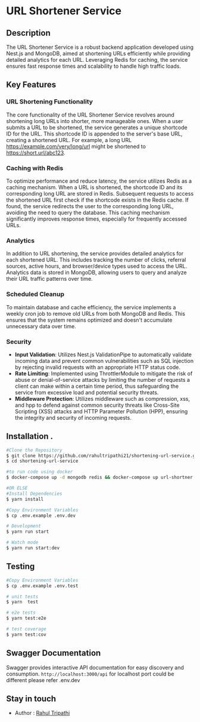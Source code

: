 # URL Shortener Service

## Description

The URL Shortener Service is a robust backend application developed using Nest.js and MongoDB, aimed at shortening URLs efficiently while providing detailed analytics for each URL. Leveraging Redis for caching, the service ensures fast response times and scalability to handle high traffic loads.

## Key Features

### URL Shortening Functionality

The core functionality of the URL Shortener Service revolves around shortening long URLs into shorter, more manageable ones. When a user submits a URL to be shortened, the service generates a unique shortcode ID for the URL. This shortcode ID is appended to the server's base URL, creating a shortened URL. For example, a long URL https://example.com/very/long/url might be shortened to https://short.url/abc123.

### Caching with Redis

To optimize performance and reduce latency, the service utilizes Redis as a caching mechanism. When a URL is shortened, the shortcode ID and its corresponding long URL are stored in Redis. Subsequent requests to access the shortened URL first check if the shortcode exists in the Redis cache. If found, the service redirects the user to the corresponding long URL, avoiding the need to query the database. This caching mechanism significantly improves response times, especially for frequently accessed URLs.

### Analytics

In addition to URL shortening, the service provides detailed analytics for each shortened URL. This includes tracking the number of clicks, referral sources, active hours, and browser/device types used to access the URL. Analytics data is stored in MongoDB, allowing users to query and analyze their URL traffic patterns over time.

### Scheduled Cleanup

To maintain database and cache efficiency, the service implements a weekly cron job to remove old URLs from both MongoDB and Redis. This ensures that the system remains optimized and doesn't accumulate unnecessary data over time.

### Security

- **Input Validation**: Utilizes Nest.js ValidationPipe to automatically validate incoming data and prevent common vulnerabilities such as SQL injection by rejecting invalid requests with an appropriate HTTP status code.
- **Rate Limiting**: Implemented using ThrottlerModule to mitigate the risk of abuse or denial-of-service attacks by limiting the number of requests a client can make within a certain time period, thus safeguarding the service from excessive load and potential security threats.
- **Middleware Protection**: Utilizes middleware such as compression, xss, and hpp to defend against common security threats like Cross-Site Scripting (XSS) attacks and HTTP Parameter Pollution (HPP), ensuring the integrity and security of incoming requests.

## Installation  .

```bash
#Clone the Repository
$ git clone https://github.com/rahultripathi21/shortening-url-service.git
$ cd shortening-url-service

#to run code using docker
$ docker-compose up -d mongodb redis && docker-compose up url-shortner

#OR ELSE
#Install Dependencies
$ yarn install

#Copy Environment Variables
$ cp .env.example .env.dev

# Development
$ yarn run start

# Watch mode
$ yarn run start:dev
```

## Testing
```bash
#Copy Environment Variables
$ cp .env.example .env.test

# unit tests
$ yarn  test

# e2e tests
$ yarn test:e2e

# test coverage
$ yarn test:cov
```

## Swagger Documentation
Swagger provides interactive API documentation for easy discovery and consumption.
`http://localhost:3000/api` for localhost port could be different please refer .env.dev

## Stay in touch
- Author : [Rahul Tripathi](tripathirahul158@gmail.com)
